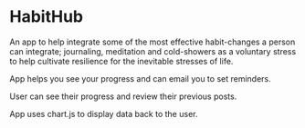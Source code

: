 # HabitHub

An app to help integrate some of the most effective habit-changes a person can integrate; journaling, meditation and cold-showers as a voluntary stress to help cultivate resilience for the inevitable stresses of life. 

App helps you see your progress and can email you to set reminders. 

User can see their progress and review their previous posts. 

App uses chart.js to display data back to the user. 